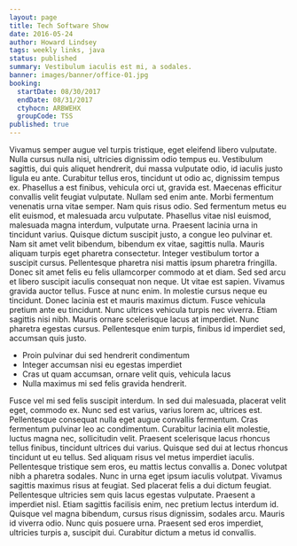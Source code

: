 ```yaml
---
layout: page
title: Tech Software Show
date: 2016-05-24
author: Howard Lindsey
tags: weekly links, java
status: published
summary: Vestibulum iaculis est mi, a sodales.
banner: images/banner/office-01.jpg
booking:
  startDate: 08/30/2017
  endDate: 08/31/2017
  ctyhocn: ARBWEHX
  groupCode: TSS
published: true
---
```

Vivamus semper augue vel turpis tristique, eget eleifend libero vulputate. Nulla cursus nulla nisi, ultricies dignissim odio tempus eu. Vestibulum sagittis, dui quis aliquet hendrerit, dui massa vulputate odio, id iaculis justo ligula eu ante. Curabitur tellus eros, tincidunt ut odio ac, dignissim tempus ex. Phasellus a est finibus, vehicula orci ut, gravida est. Maecenas efficitur convallis velit feugiat vulputate. Nullam sed enim ante. Morbi fermentum venenatis urna vitae semper. Nam quis risus odio. Sed fermentum metus eu elit euismod, et malesuada arcu vulputate. Phasellus vitae nisl euismod, malesuada magna interdum, vulputate urna. Praesent lacinia urna in tincidunt varius. Quisque dictum suscipit justo, a congue leo pulvinar et. Nam sit amet velit bibendum, bibendum ex vitae, sagittis nulla.
Mauris aliquam turpis eget pharetra consectetur. Integer vestibulum tortor a suscipit cursus. Pellentesque pharetra nisi mattis ipsum pharetra fringilla. Donec sit amet felis eu felis ullamcorper commodo at et diam. Sed sed arcu et libero suscipit iaculis consequat non neque. Ut vitae est sapien. Vivamus gravida auctor tellus. Fusce at nunc enim. In molestie cursus neque eu tincidunt. Donec lacinia est et mauris maximus dictum. Fusce vehicula pretium ante eu tincidunt. Nunc ultrices vehicula turpis nec viverra. Etiam sagittis nisi nibh. Mauris ornare scelerisque lacus at imperdiet. Nunc pharetra egestas cursus. Pellentesque enim turpis, finibus id imperdiet sed, accumsan quis justo.

* Proin pulvinar dui sed hendrerit condimentum
* Integer accumsan nisi eu egestas imperdiet
* Cras ut quam accumsan, ornare velit quis, vehicula lacus
* Nulla maximus mi sed felis gravida hendrerit.

Fusce vel mi sed felis suscipit interdum. In sed dui malesuada, placerat velit eget, commodo ex. Nunc sed est varius, varius lorem ac, ultrices est. Pellentesque consequat nulla eget augue convallis fermentum. Cras fermentum pulvinar leo ac condimentum. Curabitur lacinia elit molestie, luctus magna nec, sollicitudin velit. Praesent scelerisque lacus rhoncus tellus finibus, tincidunt ultrices dui varius. Quisque sed dui at lectus rhoncus tincidunt ut eu tellus. Sed aliquam risus vel metus imperdiet iaculis. Pellentesque tristique sem eros, eu mattis lectus convallis a. Donec volutpat nibh a pharetra sodales. Nunc in urna eget ipsum iaculis volutpat.
Vivamus sagittis maximus risus at feugiat. Sed placerat felis a dui dictum feugiat. Pellentesque ultricies sem quis lacus egestas vulputate. Praesent a imperdiet nisl. Etiam sagittis facilisis enim, nec pretium lectus interdum id. Quisque vel magna bibendum, cursus risus dignissim, sodales arcu. Mauris id viverra odio. Nunc quis posuere urna. Praesent sed eros imperdiet, ultricies turpis a, suscipit dui. Curabitur dictum a metus id convallis.
